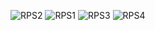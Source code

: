 ![RPS2](https://github.com/user-attachments/assets/0b8e9039-0e59-4c3e-86f8-0eed6979cd05)
![RPS1](https://github.com/user-attachments/assets/f0593c7e-5307-458a-b09f-0fcfd7154905)
![RPS3](https://github.com/user-attachments/assets/cda80f4e-641c-4200-9eed-72b45b6b9429)
![RPS4](https://github.com/user-attachments/assets/c3dbf082-6915-46ea-8aa4-70ade0608b1c)
